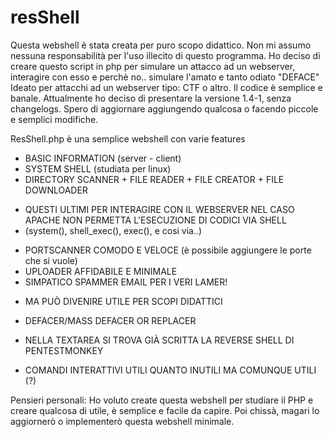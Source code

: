 # resShell
Questa webshell è stata creata per puro scopo didattico. 
Non mi assumo nessuna responsabilità per l'uso illecito di questo programma.
Ho deciso di creare questo script in php per simulare un attacco ad un webserver, interagire con esso e perchè no.. simulare l'amato e tanto odiato "DEFACE"
Ideato per attacchi ad un webserver tipo: CTF o altro.
Il codice è semplice e banale. 
Attualmente ho deciso di presentare la versione 1.4-1, senza changelogs.
Spero di aggiornare aggiungendo qualcosa o facendo piccole e semplici modifiche.


ResShell.php è una semplice webshell con varie features
- BASIC INFORMATION (server - client)
- SYSTEM SHELL (studiata per linux)
- DIRECTORY SCANNER + FILE READER + FILE CREATOR + FILE DOWNLOADER
* QUESTI ULTIMI PER INTERAGIRE CON IL WEBSERVER NEL CASO APACHE NON PERMETTA L'ESECUZIONE DI CODICI VIA SHELL
* (system(), shell_exec(), exec(), e cosi via..)
- PORTSCANNER COMODO E VELOCE (è possibile aggiungere le porte che si vuole)
- UPLOADER AFFIDABILE E MINIMALE
- SIMPATICO SPAMMER EMAIL PER I VERI LAMER! 
* MA PUÒ DIVENIRE UTILE PER SCOPI DIDATTICI 
- DEFACER/MASS DEFACER OR REPLACER
* NELLA TEXTAREA SI TROVA GIÀ SCRITTA LA REVERSE SHELL DI PENTESTMONKEY
- COMANDI INTERATTIVI UTILI QUANTO INUTILI MA COMUNQUE UTILI (?)

Pensieri personali:
Ho voluto create questa webshell per studiare il PHP e creare qualcosa di utile, è semplice e facile da capire. 
Poi chissà, magari lo aggiornerò o implementerò questa webshell minimale.
